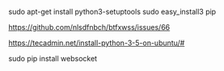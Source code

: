 sudo apt-get install python3-setuptools
sudo easy_install3 pip


https://github.com/nlsdfnbch/btfxwss/issues/66

https://tecadmin.net/install-python-3-5-on-ubuntu/#

sudo pip install websocket